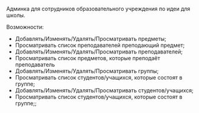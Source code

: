 <p>Админка для сотрудников образовательного учреждения по идеи для школы.</p>
<p>Возможности:</p>
<ul>
    <li>Добавлять/Изменять/Удалять/Просматривать предметы;</li> <!-- имеется ввиду название предмета -->
    <li>Просматривать список преподавателей преподающий предмет;</li>
    <li>Добавлять/Изменять/Удалять/Просматривать преподавателей;</li>
    <li>Просматривать список предметов, которые преподаёт преподаватель</li>
    <li>Добавлять/Изменять/Удалять/Просматривать группы;</li>
    <li>Просматривать список студентов/учащихся, которые состоят в группе;</li>
    <li>Добавлять/Изменять/Удалять/Просматривать студентов/учащихся;</li>
    <li>Просматривать список студентов/учащихся, которые состоят в группе;;</li>
</ul>